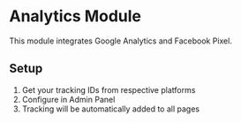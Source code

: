 # Analytics Module

This module integrates Google Analytics and Facebook Pixel.

## Setup

1. Get your tracking IDs from respective platforms
2. Configure in Admin Panel
3. Tracking will be automatically added to all pages